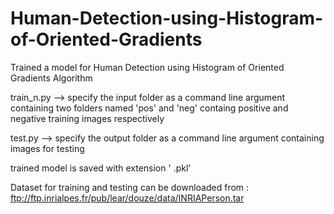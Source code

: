 # Human-Detection-using-Histogram-of-Oriented-Gradients
Trained a model for Human Detection using Histogram of Oriented Gradients Algorithm

train_n.py --> specify  the input folder as a command line argument containing two folders named 'pos' and 'neg' containg positive and negative training images respectively 

test.py --> specify  the output folder as a command line argument containing images for testing

trained model is saved with extension ' .pkl'

Dataset for training and testing can be downloaded from : ftp://ftp.inrialpes.fr/pub/lear/douze/data/INRIAPerson.tar
